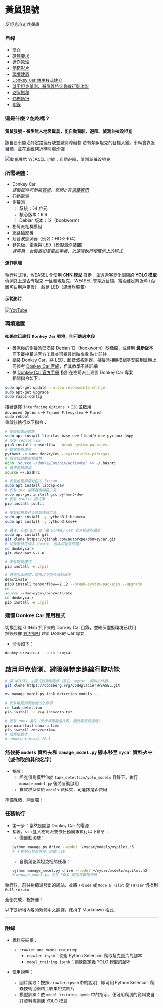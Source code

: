 # 黃鼠狼號  
_反坦克自走炸彈車_  

### 目錄
* [簡介](https://codeberg.org/Codeglacier/WEASEL/src/branch/main/Read_me.md#%E9%80%99%E6%98%AF%E4%BB%80%E9%BA%BC-%E8%83%BD%E5%90%83%E5%97%8E)
* [硬體要求](https://codeberg.org/Codeglacier/WEASEL/src/branch/main/Read_me.md#%E6%89%80%E9%9C%80%E7%A1%AC%E9%AB%94)
* [運作原理](https://codeberg.org/Codeglacier/WEASEL/src/branch/main/Read_me.md#%E9%81%8B%E4%BD%9C%E5%8E%9F%E7%90%86)
* [示範影片](https://codeberg.org/Codeglacier/WEASEL/src/branch/main/Read_me.md#%E7%A4%BA%E7%AF%84%E5%BD%B1%E7%89%87)
* [環境建置](https://codeberg.org/Codeglacier/WEASEL/src/branch/main/Read_me.md#%E7%92%B0%E5%A2%83%E5%BB%BA%E7%BD%AE)
* [Donkey Car 應用程式建立](https://codeberg.org/Codeglacier/WEASEL/src/branch/main/Read_me.md#%E5%BB%BA%E7%BD%AE-donkey-car-%E6%87%89%E7%94%A8%E7%A8%8B%E5%BC%8F)
* [啟用坦克偵測、避障與特定路線行駛功能](https://codeberg.org/Codeglacier/WEASEL/src/branch/main/Read_me.md#%E5%95%9F%E7%94%A8%E5%9D%A6%E5%85%8B%E5%81%B5%E6%B8%AC-%E9%81%BF%E9%9A%9C%E8%88%87%E7%89%B9%E5%AE%9A%E8%B7%AF%E7%B7%9A%E8%A1%8C%E9%A7%9B%E5%8A%9F%E8%83%BD)
* [路徑搬移](https://codeberg.org/Codeglacier/WEASEL/src/branch/main/Read_me.md#%E7%84%B6%E5%BE%8C%E5%B0%87-models-%E8%B3%87%E6%96%99%E5%A4%BE%E5%92%8C-manage_model-py-%E8%85%B3%E6%9C%AC%E7%A7%BB%E8%87%B3-mycar-%E8%B3%87%E6%96%99%E5%A4%BE%E4%B8%AD-%E6%88%96%E4%BD%A0%E5%8F%96%E7%9A%84%E5%85%B6%E4%BB%96%E5%90%8D%E5%AD%97)
* [任務執行](https://codeberg.org/Codeglacier/WEASEL/src/branch/main/Read_me.md#%E4%BB%BB%E5%8B%99%E5%9F%B7%E8%A1%8C)
* [附錄](https://codeberg.org/Codeglacier/WEASEL/src/branch/main/Read_me.md#%E9%99%84%E9%8C%84)

### 這是什麼？能吃嗎？
#### 黃鼠狼號 - 微型無人地面載具，能自動駕駛、避障、偵測並摧毀坦克
該自走車能沿特定路徑行駛並避開障礙物
若有類似坦克的目標入鏡，車輛會靠近目標，並在距離夠近時引爆炸彈

![動畫展示 WEASEL 功能：自動避障、偵測並摧毀坦克](https://codeberg.org/Codeglacier/WEASEL/raw/commit/a44c56c46b26c2e11aae8ea221885ff5fa3ff6ee/weasel%20gif.gif)

### 所需硬體：  
* Donkey Car  
_組裝配件可參閱[官網](https://docs.donkeycar.com/guide/build_hardware/)，官網亦有[通路資訊](https://docs.donkeycar.com/)_
* 行動電源  
* 樹莓派  
  * 系統：64 位元
  * 核心版本：6.6
  * Debian 版本：12（bookworm）  
* 樹莓派相機模組
* 網路攝影機
* 超音波感測器（例如：HC-SR04）
* 麵包板、電線與 LED（模擬爆炸裝置）  
_還需另一台裝置如筆電或手機，以遠端執行樹莓派上的程式_  

#### 運作原理 
執行程式後，WEASEL 會使用 **CNN 模型** 自走，並透過客製化訓練的 **YOLO 模型** 偵測路上是否有坦克
一旦發現坦克，WEASEL 會靠近目標，當距離足夠近時 (距離可由用戶定義），啟動 LED（即爆炸裝置） 

#### 示範影片  
[![YouTube](http://i.ytimg.com/vi/zE20AeRn17I/hqdefault.jpg)](https://www.youtube.com/watch?v=zE20AeRn17I)  

### 環境建置  
#### 如果你已建好 Donkey Car 環境，則可跳過本段
* 確保你的樹莓派已安裝 Debian 12（bookworm）映像檔，或使用 **最新版本**  
可下載樹莓派官方工具並選擇最新映像檔 [點此前往](https://www.raspberrypi.com/software/)  
* 組裝 Donkey Car，將 LED、超音波感測器、樹莓派相機模組等安裝到車輛上
可參考 [Donkey Car 官網](https://docs.donkeycar.com/)，但其教學不甚詳細
* 依 [Donkey Car 官方手冊](https://docs.donkeycar.com/guide/robot_sbc/setup_raspberry_pi/) 指引在樹莓派上建置 Donkey Car 專案  
相關指令如下：  
```bash  
sudo apt-get update --allow-releaseinfo-change  
sudo apt-get upgrade  
sudo raspi-config  
```  
接著選擇 `Interfacing Options` -> `I2C` 並啟用  
`Advanced Options` -> `Expand Filesystem` -> `Finish`  
`sudo reboot`  
重啟後執行以下指令：  
```bash  
# 安裝相關函式庫  
sudo apt install libatlas-base-dev libhdf5-dev python3-h5py  
# 安裝 Tensorflow  
pip3 install tensorflow --break-system-packages  
# 創建虛擬環境  
python3 -m venv donkeyEnv --system-site-packages  
# 設定自啟動虛擬環境
echo 'source ~/donkeyEnv/bin/activate' >> ~/.bashrc  
# 啟用虛擬環境
source ~/.bashrc  

# 安裝處理網路封包的 libcap
sudo apt install libcap-dev  
# 安裝 gcc 編譯器與開發工具
sudo apt-get install gcc python3-dev  
# 安裝 psutil 函式庫
pip install psutil  

# 安裝相機套件及雲端連接工具  
sudo apt install -y python3-libcamera  
sudo apt install -y python3-kms++  

# 最後，安裝 git 並下載 Donkey Car 官方程式貯藏庫
sudo apt install git  
git clone https://github.com/autorope/donkeycar.git  
# 切換至特定版本（'main' 版本可能有問題）  
cd donkeycar/  
git checkout 5.1.0  

# 安裝開發模式
pip install -e .[pi]  

# 若遇版本衝突，可用以下指令強制解決  
deactivate  
pip3 install tensorflow==2.12 --break-system-packages --upgrade  
cd ..  
source ~/donkeyEnv/bin/activate  
cd donkeycar/  
pip install -e .[pi]  
```  

### 建置 Donkey Car 應用程式 
切換到從 GitHub 抓下來的 Donkey Car 目錄，並確保虛擬環境已啟用  
然後根據 [官方指引](https://docs.donkeycar.com/guide/create_application/) 建置 Donkey Car 專案  
* 命令如下：
```bash  
donkey createcar --path ~/mycar  
```  

## 啟用坦克偵測、避障與特定路線行駛功能  
```bash  
# 將 WEASEL 主程式抓到樹莓派（放在 'mycar' 資料夾外面）  
git clone https://codeberg.org/Codeglacier/WEASEL.git  

mv manage_model.py tank_detection models ..

# 安裝坦克偵測功能的依賴項 
cd tank_detection  
pip install -r requirements.txt  

# 安裝 onnx 套件（此步驟可能會失敗，因此需特例處理）  
pip uninstall onnxruntime  
pip install onnxruntime  
# 或指定版本
# onnxruntime==1.20.1  
```  
### 然後將 `models` 資料夾和 `manage_model.py` 腳本移至 `mycar` 資料夾中（或你取的其他名字）  
* 提醒：  
    * 坦克偵測模型位於 `tank_detection/yolo_models` 目錄下，執行 `manage_model.py` 後將自動啟用  
    * 自駕模型位於 `models` 資料夾，可選擇是否使用 

準備就緒，開車囉！

### 任務執行
* 第一步：當然是開啟 Donkey Car 的電源 
* 接著，`ssh` 登入樹莓派並依任務需求執行以下命令：
    * 僅自動駕駛：  
    ```bash  
    python manage.py drive --model ~/mycar/models/mypilot.h5  
    # 不會執行坦克偵測、啟動 LED  
    ```  
    * 自動駕駛與坦克相關任務：  
    ```bash  
    python manage_model.py drive --model ~/mycar/models/mypilot.h5  
    # manage_model.py 包含 YOLO 模型部署程式碼  
    ```  
執行後，前往樹莓派發出的網站，並將 `(M)ode` 或 `Mode & Pilot` 從 `(U)ser` 切換到 `Full (A)uto`  

全部完成，祝好運！

以下是新增內容的繁體中文翻譯，保持了 Markdown 格式：  

---

### 附錄  
* 資料夾結構：  
    * `crawler_and_model_training`:  
        * `crawler.ipynb`：使用 Python Selenium 爬取坦克圖片的腳本  
        * `model_training.ipynb`：訓練自定義 YOLO 模型的腳本  

* 使用說明：  
    * 圖片爬取：按照 `crawler.ipynb` 中的說明，即可用 Python Selenium 爬蟲技術從網路上收集坦克圖片  
    * 模型訓練：依 `model_training.ipynb` 中的指示，便可用爬到的資料或自訂資料集訓練 YOLO 模型
